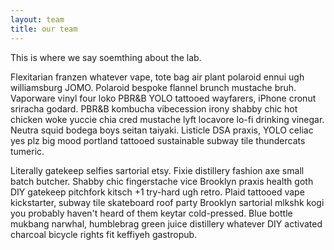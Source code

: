 ```yaml
---
layout: team
title: our team
---
```


This is where we say soemthing about the lab.

Flexitarian franzen whatever vape, tote bag air plant polaroid ennui ugh williamsburg JOMO. Polaroid bespoke flannel brunch mustache bruh. Vaporware vinyl four loko PBR&B YOLO tattooed wayfarers, iPhone cronut sriracha godard. PBR&B kombucha vibecession irony shabby chic hot chicken woke yuccie chia cred mustache lyft locavore lo-fi drinking vinegar. Neutra squid bodega boys seitan taiyaki. Listicle DSA praxis, YOLO celiac yes plz big mood portland tattooed sustainable subway tile thundercats tumeric.

Literally gatekeep selfies sartorial etsy. Fixie distillery fashion axe small batch butcher. Shabby chic fingerstache vice Brooklyn praxis health goth DIY gatekeep pitchfork kitsch +1 try-hard ugh retro. Plaid tattooed vape kickstarter, subway tile skateboard roof party Brooklyn sartorial mlkshk kogi you probably haven't heard of them keytar cold-pressed. Blue bottle mukbang narwhal, humblebrag green juice distillery whatever DIY activated charcoal bicycle rights fit keffiyeh gastropub.
